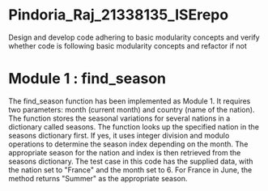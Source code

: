 # Pindoria_Raj_21338135_ISErepo
Design and develop code adhering to basic modularity concepts and verify whether code is following basic modularity concepts and refactor if not

# Module 1 : find_season
The find_season function has been implemented as Module 1. It requires two parameters: month (current month) and country (name of the nation). The function stores the seasonal variations for several nations in a dictionary called seasons.
The function looks up the specified nation in the seasons dictionary first. If yes, it uses integer division and modulo operations to determine the season index depending on the month. The appropriate season for the nation and index is then retrieved from the seasons dictionary. The test case in this code has the supplied data, with the nation set to "France" and the month set to 6. For France in June, the method returns "Summer" as the appropriate season.
